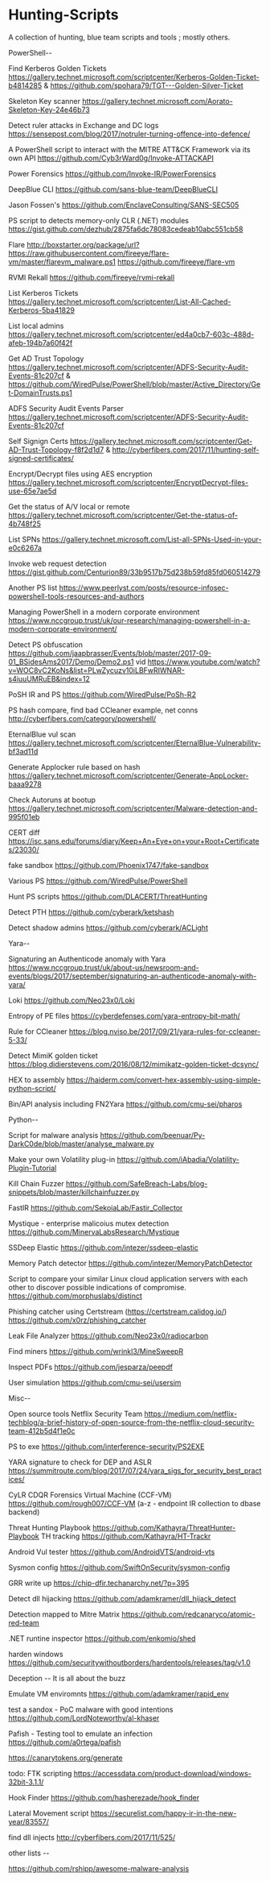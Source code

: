 # Hunting-Scripts
A collection of hunting, blue team scripts and tools ; mostly others.

PowerShell--

Find Kerberos Golden Tickets https://gallery.technet.microsoft.com/scriptcenter/Kerberos-Golden-Ticket-b4814285 & https://github.com/spohara79/TGT---Golden-Silver-Ticket

Skeleton Key scanner https://gallery.technet.microsoft.com/Aorato-Skeleton-Key-24e46b73

Detect ruler attacks in Exchange and DC logs https://sensepost.com/blog/2017/notruler-turning-offence-into-defence/ 

A PowerShell script to interact with the MITRE ATT&CK Framework via its own API  https://github.com/Cyb3rWard0g/Invoke-ATTACKAPI

Power Forensics https://github.com/Invoke-IR/PowerForensics

DeepBlue CLI https://github.com/sans-blue-team/DeepBlueCLI

Jason Fossen's https://github.com/EnclaveConsulting/SANS-SEC505

PS script to detects memory-only CLR (.NET) modules https://gist.github.com/dezhub/2875fa6dc78083cedeab10abc551cb58 

Flare http://boxstarter.org/package/url?https://raw.githubusercontent.com/fireeye/flare-vm/master/flarevm_malware.ps1 https://github.com/fireeye/flare-vm

RVMI Rekall https://github.com/fireeye/rvmi-rekall

List Kerberos Tickets https://gallery.technet.microsoft.com/scriptcenter/List-All-Cached-Kerberos-5ba41829

List local admins https://gallery.technet.microsoft.com/scriptcenter/ed4a0cb7-603c-488d-afeb-194b7a60f42f

Get AD Trust Topology https://gallery.technet.microsoft.com/scriptcenter/ADFS-Security-Audit-Events-81c207cf & https://github.com/WiredPulse/PowerShell/blob/master/Active_Directory/Get-DomainTrusts.ps1

ADFS Security Audit Events Parser https://gallery.technet.microsoft.com/scriptcenter/ADFS-Security-Audit-Events-81c207cf

Self Signign Certs https://gallery.technet.microsoft.com/scriptcenter/Get-AD-Trust-Topology-f8f2d1d7 & http://cyberfibers.com/2017/11/hunting-self-signed-certificates/

Encrypt/Decrypt files using AES encryption https://gallery.technet.microsoft.com/scriptcenter/EncryptDecrypt-files-use-65e7ae5d

Get the status of A/V local or remote https://gallery.technet.microsoft.com/scriptcenter/Get-the-status-of-4b748f25

List SPNs https://gallery.technet.microsoft.com/List-all-SPNs-Used-in-your-e0c6267a

Invoke web request detection https://gist.github.com/Centurion89/33b9517b75d238b59fd85fd060514279

Another PS list https://www.peerlyst.com/posts/resource-infosec-powershell-tools-resources-and-authors

Managing PowerShell in a modern corporate environment https://www.nccgroup.trust/uk/our-research/managing-powershell-in-a-modern-corporate-environment/

Detect PS obfuscation https://github.com/jaapbrasser/Events/blob/master/2017-09-01_BSidesAms2017/Demo/Demo2.ps1 vid https://www.youtube.com/watch?v=WOC8vC2KoNs&list=PLwZycuzv10iLBFwRIWNAR-s4iuuUMRuEB&index=12

PoSH IR and PS https://github.com/WiredPulse/PoSh-R2 

PS hash compare, find bad CCleaner example, net conns http://cyberfibers.com/category/powershell/ 

EternalBlue vul scan https://gallery.technet.microsoft.com/scriptcenter/EternalBlue-Vulnerability-bf3ad11d

Generate Applocker rule based on hash https://gallery.technet.microsoft.com/scriptcenter/Generate-AppLocker-baaa9278

Check Autoruns at bootup https://gallery.technet.microsoft.com/scriptcenter/Malware-detection-and-995f01eb

CERT diff https://isc.sans.edu/forums/diary/Keep+An+Eye+on+your+Root+Certificates/23030/

fake sandbox https://github.com/Phoenix1747/fake-sandbox

Various PS https://github.com/WiredPulse/PowerShell

Hunt PS scripts https://github.com/DLACERT/ThreatHunting

Detect PTH https://github.com/cyberark/ketshash

Detect shadow admins https://github.com/cyberark/ACLight


Yara--

Signaturing an Authenticode anomaly with Yara https://www.nccgroup.trust/uk/about-us/newsroom-and-events/blogs/2017/september/signaturing-an-authenticode-anomaly-with-yara/

Loki https://github.com/Neo23x0/Loki 

Entropy of PE files https://cyberdefenses.com/yara-entropy-bit-math/

Rule for CCleaner https://blog.nviso.be/2017/09/21/yara-rules-for-ccleaner-5-33/

Detect MimiK golden ticket https://blog.didierstevens.com/2016/08/12/mimikatz-golden-ticket-dcsync/

HEX to assembly https://haiderm.com/convert-hex-assembly-using-simple-python-script/

Bin/API analysis including FN2Yara https://github.com/cmu-sei/pharos


Python--

Script for malware analysis https://github.com/beenuar/Py-DarkC0de/blob/master/analyse_malware.py

Make your own Volatility plug-in https://github.com/iAbadia/Volatility-Plugin-Tutorial

Kill Chain Fuzzer https://github.com/SafeBreach-Labs/blog-snippets/blob/master/killchainfuzzer.py

FastIR https://github.com/SekoiaLab/Fastir_Collector

Mystique - enterprise malicoius mutex detection https://github.com/MinervaLabsResearch/Mystique

SSDeep Elastic https://github.com/intezer/ssdeep-elastic

Memory Patch detector https://github.com/intezer/MemoryPatchDetector

 Script to compare your similar Linux cloud application servers with each other to discover possible indications of compromise. https://github.com/morphuslabs/distinct
 
Phishing catcher using Certstream (https://certstream.calidog.io/)  https://github.com/x0rz/phishing_catcher

Leak File Analyzer https://github.com/Neo23x0/radiocarbon

Find miners https://github.com/wrinkl3/MineSweepR

Inspect PDFs https://github.com/jesparza/peepdf

User simulation https://github.com/cmu-sei/usersim

Misc--

Open source tools Netflix Security Team https://medium.com/netflix-techblog/a-brief-history-of-open-source-from-the-netflix-cloud-security-team-412b5d4f1e0c

PS to exe https://github.com/interference-security/PS2EXE

YARA signature to check for DEP and ASLR https://summitroute.com/blog/2017/07/24/yara_sigs_for_security_best_practices/

CyLR CDQR Forensics Virtual Machine (CCF-VM) https://github.com/rough007/CCF-VM (a-z - endpoint IR collection to dbase backend)

Threat Hunting Playbook https://github.com/Kathayra/ThreatHunter-Playbook TH tracking https://github.com/Kathayra/HT-Trackr

Android Vul tester https://github.com/AndroidVTS/android-vts 

Sysmon config https://github.com/SwiftOnSecurity/sysmon-config

GRR write up https://chip-dfir.techanarchy.net/?p=395 

Detect dll hijacking https://github.com/adamkramer/dll_hijack_detect

Detection mapped to Mitre Matrix https://github.com/redcanaryco/atomic-red-team

.NET runtine inspector https://github.com/enkomio/shed

harden windows https://github.com/securitywithoutborders/hardentools/releases/tag/v1.0

Deception -- It is all about the buzz

Emulate VM enviromnts https://github.com/adamkramer/rapid_env

test a sandox - PoC malware with good intentions https://github.com/LordNoteworthy/al-khaser


Pafish - Testing tool to emulate an infection https://github.com/a0rtega/pafish

https://canarytokens.org/generate 

todo: FTK scripting https://accessdata.com/product-download/windows-32bit-3.1.1/

Hook Finder https://github.com/hasherezade/hook_finder

Lateral Movement script https://securelist.com/happy-ir-in-the-new-year/83557/

find dll injects http://cyberfibers.com/2017/11/525/


other lists --

https://github.com/rshipp/awesome-malware-analysis


